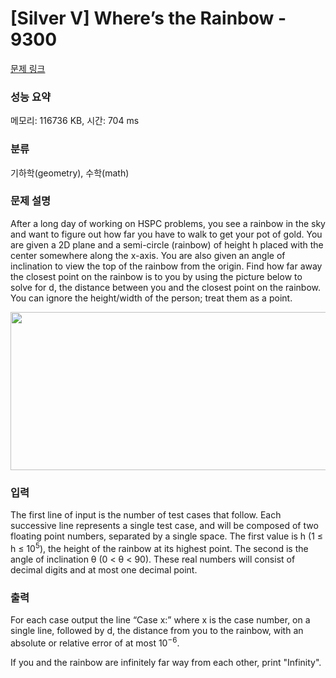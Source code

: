 # [Silver V] Where’s the Rainbow - 9300 

[문제 링크](https://www.acmicpc.net/problem/9300) 

### 성능 요약

메모리: 116736 KB, 시간: 704 ms

### 분류

기하학(geometry), 수학(math)

### 문제 설명

<p>After a long day of working on HSPC problems, you see a rainbow in the sky and want to figure out how far you have to walk to get your pot of gold. You are given a 2D plane and a semi-circle (rainbow) of height h placed with the center somewhere along the x-axis. You are also given an angle of inclination to view the top of the rainbow from the origin. Find how far away the closest point on the rainbow is to you by using the picture below to solve for d, the distance between you and the closest point on the rainbow. You can ignore the height/width of the person; treat them as a point.</p>

<p style="text-align: center;"><img alt="" src="" style="height:253px; width:641px"></p>

### 입력 

 <p>The first line of input is the number of test cases that follow. Each successive line represents a single test case, and will be composed of two floating point numbers, separated by a single space. The first value is h (1 ≤ h ≤ 10<sup>5</sup>), the height of the rainbow at its highest point. The second is the angle of inclination θ (0 < θ < 90). These real numbers will consist of decimal digits and at most one decimal point.</p>

### 출력 

 <p>For each case output the line “Case x:” where x is the case number, on a single line, followed by d, the distance from you to the rainbow, with an absolute or relative error of at most 10<sup>−6</sup>.</p>

<p>If you and the rainbow are infinitely far way from each other, print "Infinity".</p>

